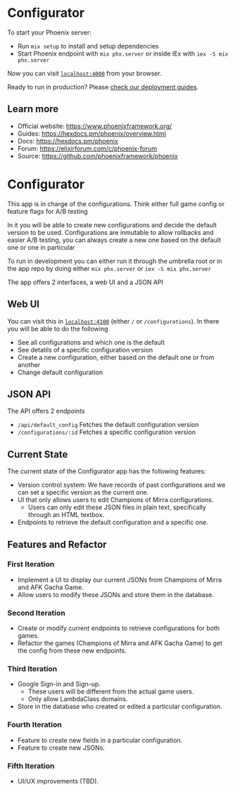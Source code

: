 # Configurator

To start your Phoenix server:

  * Run `mix setup` to install and setup dependencies
  * Start Phoenix endpoint with `mix phx.server` or inside IEx with `iex -S mix phx.server`

Now you can visit [`localhost:4000`](http://localhost:4000) from your browser.

Ready to run in production? Please [check our deployment guides](https://hexdocs.pm/phoenix/deployment.html).

## Learn more

  * Official website: https://www.phoenixframework.org/
  * Guides: https://hexdocs.pm/phoenix/overview.html
  * Docs: https://hexdocs.pm/phoenix
  * Forum: https://elixirforum.com/c/phoenix-forum
  * Source: https://github.com/phoenixframework/phoenix

# Configurator

This app is in charge of the configurations. Think either full game config or feature flags for A/B testing

In it you will be able to create new configurations and decide the default version to be used. Configurations are inmutable to allow rollbacks and easier A/B testing, you can always create a new one based on the default one or one in particular

To run in development you can either run it through the umbrella root or in the app repo by doing either `mix phx.server` or `iex -S mix phx.server`

The app offers 2 interfaces, a web UI and a JSON API

## Web UI

You can visit this in [`localhost:4100`](http://localhost:4100) (either `/` or `/configurations`). In there you will be able to do the following
- See all configurations and which one is the default
- See detatils of a specific configuration version
- Create a new configuration, either based on the default one or from another
- Change default configuration

## JSON API

The API offers 2 endpoints

- `/api/default_config` Fetches the default configuration version
- `/configurations/:id` Fetches a specific configuration version


## Current State

The current state of the Configurator app has the following features:
- Version control system: We have records of past configurations and we can set a specific version as the current one.
- UI that only allows users to edit Champions of Mirra configurations.
  - Users can only edit these JSON files in plain text, specifically through an HTML textbox.
- Endpoints to retrieve the default configuration and a specific one.

## Features and Refactor

### First Iteration

- Implement a UI to display our current JSONs from Champions of Mirra and AFK Gacha Game.
- Allow users to modify these JSONs and store them in the database.

### Second Iteration

- Create or modify current endpoints to retrieve configurations for both games.
- Refactor the games (Champions of Mirra and AFK Gacha Game) to get the config from these new endpoints.

### Third Iteration

- Google Sign-in and Sign-up.
  - These users will be different from the actual game users.
  - Only allow LambdaClass domains.
- Store in the database who created or edited a particular configuration.

### Fourth Iteration

- Feature to create new fields in a particular configuration.
- Feature to create new JSONs.

### Fifth Iteration

- UI/UX improvements (TBD).
